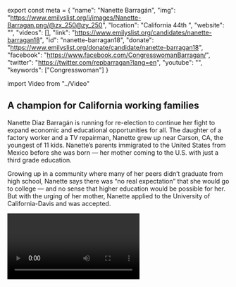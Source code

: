 export const meta = {
  "name": "Nanette Barragán",
  "img": "https://www.emilyslist.org/i/images/Nanette-Barragan.png/@zx_250@zy_250",
  "location": "California 44th ",
  "website": "",
  "videos": [],
  "link": "https://www.emilyslist.org/candidates/nanette-barragan18",
  "id": "nanette-barragan18",
  "donate": "https://www.emilyslist.org/donate/candidate/nanette-barragan18",
  "facebook": "https://www.facebook.com/CongresswomanBarragan/",
  "twitter": "https://twitter.com/repbarragan?lang=en",
  "youtube": "",
  "keywords": ["Congresswoman"]
}

import Video from "../Video"

## A champion for California working families

Nanette Diaz Barragán is running for re-election to continue her fight to expand economic and educational opportunities for all. The daughter of a factory worker and a TV repairman, Nanette grew up near Carson, CA, the youngest of 11 kids. Nanette’s parents immigrated to the United States from Mexico before she was born — her mother coming to the U.S. with just a third grade education.

Growing up in a community where many of her peers didn’t graduate from high school, Nanette says there was “no real expectation” that she would go to college — and no sense that higher education would be possible for her. But with the urging of her mother, Nanette applied to the University of California-Davis and was accepted.

<Video id="jKNBxnOb6nY" />

Nanette worked odd jobs to pay her way through school, transferring to UCLA during her freshman year to be closer to home so she could help support her sick father. After graduating from UCLA, Nanette put herself through law school at the University of Southern California.

Driven by a commitment to helping hardworking families in communities like hers, Nanette has dedicated her career to public service — from **working for the NAACP** to help address inequalities in health care to her work as a pro bono Spanish-speaking **adoption attorney**.

> She became the first Latina ever elected to the Hermosa Beach City Council, and served as the city’s first Latina mayor prior to successfully running for Congress in 2016.

## A fighter dedicated to expanding economic opportunity

Nanette is running to continue the fight to expand economic opportunity and to help create good- paying jobs so that all Golden State communities can thrive. Throughout Nanette’s outstanding career of service, she has tackled the toughest challenges facing her community time and time again. A fierce champion for access to quality, affordable health care and for environmental justice, Nanette fights back against any attempts to undo the progress we’ve worked so hard to make.

As the chair of the Congressional Hispanic Caucus Task Force for Environment, Public Lands and Water, she works to raise awareness of how environmental conditions throughout the country have a disproportionately negative health impacts on communities of color, low-income families, and other marginalized groups.

Since taking office, Nanette has been working tirelessly for the people she serves — still in her first term, she has sponsored more than ten bills on issues ranging from homeland security to requiring sexual harassment training for all employees of federal contractors. At a time when working families are under attack from the Trump administration and Congressional Republicans like never before, Nanette has fought courageously on behalf of Californians whose struggles are deeply personal for her — for veterans like her uncle, for DREAMers like her cousin, and for hardworking people like her parents trying to make ends meet.

Nanette knows firsthand that with opportunity, all things are possible, and she is committed to making the American dream a reality for all of the families she serves.

## A progressive champion who fought back an unpredictable field

 In California’s top-two primary system, two candidates of any party affiliation can advance to the general election — and with these unpredictable dynamics, Nanette still made it through to the general election race.

But it’s critical that we continue to give her our dedicated support all the way through November. The EMILY’s List community showed this pro-choice champion our full support in 2016, and now it’s time for us to show her that we have her back as she continues to fight for our progressive values.
